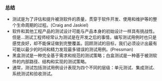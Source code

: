### 总结

- 测试是为了评估和提升被测软件的质量，贯穿于软件开发、使用和维护等的整个生命周期的过程。(Craig and Jaskiel)
- 软件和其他工程产品的测试设计可能与产品本身的初始设计一样具有挑战性。但是...测试工程师经常认为测试是在开发之后的事情，编写测试用例时也只是感觉良好，却不能保证做到完整覆盖。回顾测试的目标，我们必须设计出最有可能以最少的时间和精力发现最多错误的测试用例。(Pressman)
- 黑盒测试是一种完全基于需求和规范的测试策略；白盒测试是一种基于被测软件的内部路径、结构和实现的测试策略。
- 通常，测试包括测试用例设计表现为四个不同的层级：单元测试、集成测试、系统测试和验收测试。